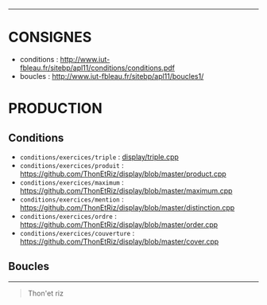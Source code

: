 -- --
# CONSIGNES<br/>
- conditions                      : http://www.iut-fbleau.fr/sitebp/apl11/conditions/conditions.pdf<br/>
- boucles                         : http://www.iut-fbleau.fr/sitebp/apl11/boucles1/<br/>
# PRODUCTION<br/>
## Conditions
- `conditions/exercices/triple`     : [display/triple.cpp](https://github.com/ThonEtRiz/display/blob/master/triple.cpp)<br/>
- `conditions/exercices/produit`    : https://github.com/ThonEtRiz/display/blob/master/product.cpp<br/>
- `conditions/exercices/maximum`    : https://github.com/ThonEtRiz/display/blob/master/maximum.cpp<br/>
- `conditions/exercices/mention`    : https://github.com/ThonEtRiz/display/blob/master/distinction.cpp<br/>
- `conditions/exercices/ordre`      : https://github.com/ThonEtRiz/display/blob/master/order.cpp<br/>
- `conditions/exercices/couverture` : https://github.com/ThonEtRiz/display/blob/master/cover.cpp
## Boucles
-- --
> Thon'et riz
